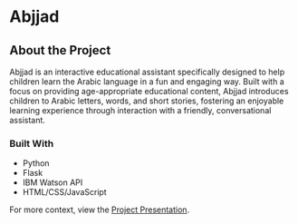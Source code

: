 # Abjjad

 ## About the Project

Abjjad is an interactive educational assistant specifically designed to help children learn the Arabic language in a fun and engaging way. Built with a focus on providing age-appropriate educational content, Abjjad introduces children to Arabic letters, words, and short stories, fostering an enjoyable learning experience through interaction with a friendly, conversational assistant.

### Built With
- Python
- Flask
- IBM Watson API
- HTML/CSS/JavaScript
  
For more context, view the [Project Presentation](https://imamuedusa-my.sharepoint.com/:p:/g/personal/442014926_sm_imamu_edu_sa/Ea-OQIw_arFJhfWeBK2x7pgB216uuUJLMx7M5TrYXknrfg?e=6WbBaW).
